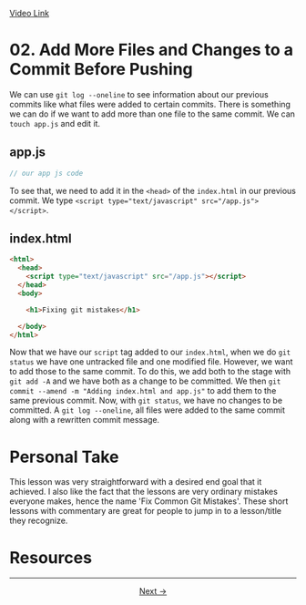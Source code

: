 [Video Link](https://egghead.io/lessons/git-add-more-files-and-changes-to-a-commit-before-pushing)

# 02. Add More Files and Changes to a Commit Before Pushing

We can use `git log --oneline` to see information about our previous commits like what files were added to certain commits. There is something we can do if we want to add more than one file to the same commit. We can `touch app.js` and edit it.

## app.js
```js
// our app js code
```

To see that, we need to add it in the `<head>` of the `index.html` in our previous commit. We type `<script type="text/javascript" src="/app.js"></script>`.

## index.html
```html
<html>
  <head>
    <script type="text/javascript" src="/app.js"></script>
  </head>
  <body>

    <h1>Fixing git mistakes</h1>

  </body>
</html>  
```

Now that we have our `script` tag added to our `index.html`, when we do `git status` we have one untracked file and one modified file. However, we want to add those to the same commit. To do this, we add both to the stage with `git add -A` and we have both as a change to be committed. We then `git commit --amend -m "Adding index.html and app.js"` to add them to the same previous commit. Now, with `git status`, we have no changes to be committed. A `git log --oneline`, all files were added to the same commit along with a rewritten commit message.

# Personal Take

This lesson was very straightforward with a desired end goal that it achieved. I also like the fact that the lessons are very ordinary mistakes everyone makes, hence the name 'Fix Common Git Mistakes'. These short lessons with commentary are great for people to jump in to a lesson/title they recognize.

# Resources

---

<p align="center">  
<a href="https://github.com/caydenakins/fix-common-git-mistakes-course-notes/blob/master/03-remove-files-from-staging-before-committing.md">Next -></a>  
</p>
